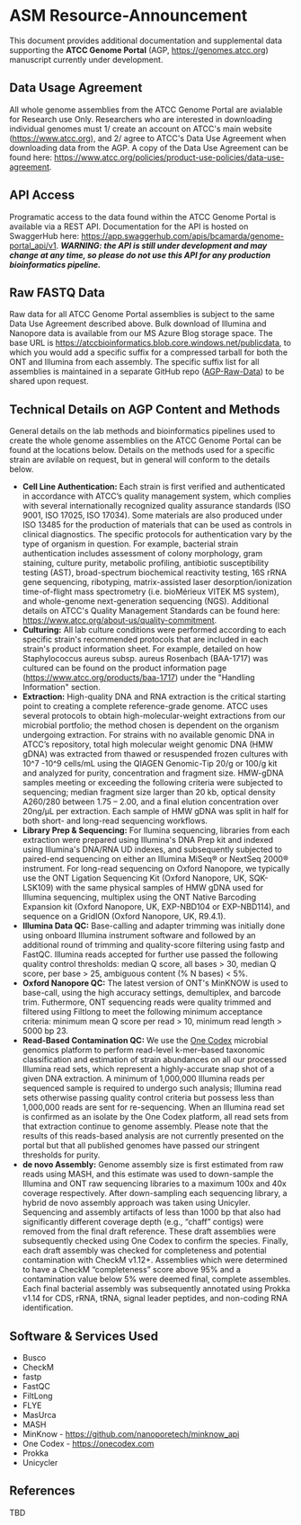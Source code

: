 # ASM Resource-Announcement
This document provides additional documentation and supplemental data supporting the **ATCC Genome Portal** (AGP, https://genomes.atcc.org) manuscript currently under development. 
## Data Usage Agreement
All whole genome assemblies from the ATCC Genome Portal are avialable for Research use Only. Researchers who are interested in downloading individual genomes must 1/ create an account on ATCC's main website (https://www.atcc.org), and 2/ agree to ATCC's Data Use Agreement when downloading data from the AGP. A copy of the Data Use Agreement can be found here: https://www.atcc.org/policies/product-use-policies/data-use-agreement.
## API Access
Programatic access to the data found within the ATCC Genome Portal is available via a REST API. Documentation for the API is hosted on SwaggerHub here: https://app.swaggerhub.com/apis/bcamarda/genome-portal_api/v1. *__WARNING: the API is still under development and may change at any time, so please do not use this API for any production bioinformatics pipeline.__*
## Raw FASTQ Data
Raw data for all ATCC Genome Portal assemblies is subject to the same Data Use Agreement described above. Bulk download of Illumina and Nanopore data is available from our MS Azure Blog storage space. The base URL is https://atccbioinformatics.blob.core.windows.net/publicdata, to which you would add a specific suffix for a compressed tarball for both the ONT and Illumina from each assembly. The specific suffix list for all assemblies is maintained in a separate GitHub repo ([AGP-Raw-Data](https://github.com/ATCC-Bioinformatics/AGP-Raw-Data)) to be shared upon request.
## Technical Details on AGP Content and Methods
General details on the lab methods and bioinformatics pipelines used to create the whole genome assemblies on the ATCC Genome Portal can be found at the locations below. Details on the methods used for a specific strain are avilable on request, but in general will conform to the details below.
* **Cell Line Authentication:** Each strain is first verified and authenticated in accordance with ATCC’s quality management system, which complies with several internationally recognized quality assurance standards (ISO 9001, ISO 17025, ISO 17034). Some materials are also produced under ISO 13485 for the production of materials that can be used as controls in clinical diagnostics. The specific protocols for authentication vary by the type of organism in question. For example, bacterial strain authentication includes assessment of colony morphology, gram staining, culture purity, metabolic profiling, antibiotic susceptibility testing (AST), broad-spectrum biochemical reactivity testing, 16S rRNA gene sequencing, ribotyping, matrix-assisted laser desorption/ionization time-of-flight mass spectrometry (i.e. bioMérieux VITEK MS system), and whole-genome next-generation sequencing (NGS). Additional details on ATCC's Quality Management Standards can be found here: https://www.atcc.org/about-us/quality-commitment.
* **Culturing:** All lab culture conditions were performed according to each specific strain's recommended protocols that are included in each strain's product information sheet. For example, detailed on how Staphylococcus aureus subsp. aureus Rosenbach (BAA-1717) was cultured can be found on the product information page (https://www.atcc.org/products/baa-1717) under the "Handling Information" section. 
* **Extraction:** High-quality DNA and RNA extraction is the critical starting point to creating a complete reference-grade genome. ATCC uses several  protocols to obtain high-molecular-weight extractions from our microbial portfolio; the method chosen is dependent on the organism undergoing extraction. For strains with no available genomic DNA in ATCC’s repository, total high molecular weight genomic DNA (HMW gDNA) was extracted from thawed or resuspended frozen cultures with 10^7 -10^9 cells/mL using the QIAGEN Genomic-Tip 20/g or 100/g kit and analyzed for purity, concentration and fragment size.  HMW-gDNA samples meeting or exceeding the following criteria were subjected to sequencing; median fragment size larger than 20 kb, optical density A260/280 between 1.75 – 2.00, and a final elution concentration over 20ng/µL per extraction. Each sample of HMW gDNA was split in half for both short- and long-read sequencing workflows.
* **Library Prep & Sequencing:** For Ilumina sequencing, libraries from each extraction were prepared using Illumina's DNA Prep kit and indexed using Illumina's DNA/RNA UD indexes, and subsequently subjected to paired-end sequencing on either an Illumina MiSeq® or NextSeq 2000® instrument. For long-read sequencing on Oxford Nanopore, we typically use the ONT Ligation Sequencing Kit (Oxford Nanopore, UK, SQK-LSK109) with the same physical samples of HMW gDNA used for Illumina sequencing, multiplex using the ONT Native Barcoding Expansion kit (Oxford Nanopore, UK, EXP-NBD104 or EXP-NBD114), and sequence on a GridION (Oxford Nanopore, UK, R9.4.1).
* **Illumina Data QC:** Base-calling and adapter trimming was initially done using onboard Illumina instrument software and followed by an additional round of trimming and quality-score filtering using fastp and FastQC. Illumina reads accepted for further use passed the following quality control thresholds: median Q score, all bases > 30, median Q score, per base > 25, ambiguous content (% N bases) < 5%.
* **Oxford Nanopore QC:** The latest version of ONT's MinKNOW is used to base-call, using the high accuracy settings, demultiplex, and barcode trim. Futhermore, ONT sequencing reads were quality trimmed and filtered using Filtlong to meet the following minimum acceptance criteria: minimum mean Q score per read > 10, minimum read length > 5000 bp 23.
* **Read-Based Contamination QC:** We use the [One Codex](https://www.onecodex.com) microbial genomics platform to perform read-level k-mer–based taxonomic classification and estimation of strain abundances on all our processed Illumina read sets, which represent a highly-accurate snap shot of a given DNA extraction. A minimum of 1,000,000 Illumina reads per sequenced sample is required to undergo such analysis; Illumina read sets otherwise passing quality control criteria but possess less than 1,000,000 reads are sent for re-sequencing. When an Illumina read set is confirmed as an isolate by the One Codex platform, all read sets from that extraction continue to genome assembly. Please note that the results of this reads-based analysis are not currently presented on the portal but that all published genomes have passed our stringent thresholds for purity.
* **de novo Assembly:** Genome assembly size is first estimated from raw reads using MASH, and this estimate was used to down-sample the Illumina and ONT raw sequencing libraries to a maximum 100x and 40x coverage respectively. After down-sampling each sequencing library, a hybrid de novo assembly approach was taken using Unicyler. Sequencing and assembly artifacts of less than 1000 bp that also had significantly different coverage depth (e.g., “chaff” contigs) were removed from the final draft reference. These draft assemblies were subsequently checked using One Codex to confirm the species. Finally, each draft assembly was checked for completeness and potential contamination with CheckM v1.12+. Assemblies which were determined to have a CheckM “completeness” score above 95% and a contamination value below 5% were deemed final, complete assembles. Each final bacterial assembly was subsequently annotated using Prokka v1.14 for CDS, rRNA, tRNA, signal leader peptides, and non-coding RNA identification.
## Software & Services Used
* Busco
* CheckM
* fastp
* FastQC
* FiltLong
* FLYE
* MasUrca
* MASH
* MinKnow - https://github.com/nanoporetech/minknow_api
* One Codex - https://onecodex.com 
* Prokka
* Unicycler
## References
TBD
